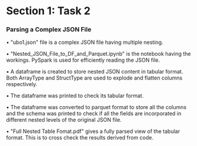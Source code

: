 
# Section 1: Task 2

### Parsing a Complex JSON File


• "ubo1.json" file is a complex JSON file having multiple nesting.

• "Nested_JSON_File_to_DF_and_Parquet.ipynb" is the notebook having the workings. PySpark is used for efficiently reading the JSON file.

• A dataframe is created to store nested JSON content in tabular format. Both ArrayType and StructType are used to explode and flatten columns respectively. 

• The dataframe was printed to check its tabular format. 

• The dataframe was converted to parquet format to store all the columns and the schema was printed to check if all the fields are incorporated in different nested levels of the original JSON file.

• "Full Nested Table Fomat.pdf" gives a fully parsed view of the tabular format. This is to cross check the results derived from code.
